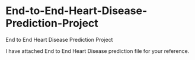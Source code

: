 # End-to-End-Heart-Disease-Prediction-Project
End to End Heart Disease Prediction Project

I have attached End to End Heart Disease prediction file for your reference. 
